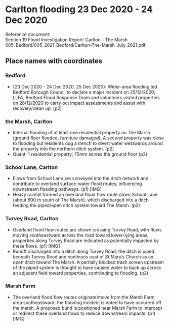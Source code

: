 

# Carlton flooding 23 Dec 2020 - 24 Dec 2020

Reference document:<br>Section 19 Flood Investigation Report: Carlton - The Marsh<br>005_Bedford/005_2021_Bedford/Carlton-The-Marsh_July_2021.pdf

## Place names with coordinates

### Bedford
* {23 Dec 2020 - 24 Dec 2020, 25 Dec 2020}: Wider-area flooding led Bedford Borough Council to declare a major incident on 25/12/2020; LLFA, Bedford Flood Response Team and volunteers visited properties on 28/12/2020 to carry out impact assessments and assist with recovery/clean up. (p2)

### the Marsh, Carlton
* Internal flooding of at least one residential property on The Marsh (ground floor flooded, furniture damaged). A second property was close to flooding but residents dug a trench to divert water westwards around the property into the northern ditch system. (p2)
* Quant: 1 residential property; 75mm across the ground floor (p2)

### School Lane, Carlton
* Flows from School Lane are conveyed into the ditch network and contribute to overland surface-water flood routes, influencing downstream flooding pathways. (p1) [IMG]
* Heavy rainfall formed an overland flood flow route down School Lane (about 600 m south of The Marsh), which discharged into a ditch feeding the piped/open ditch system toward The Marsh. (p2)

### Turvey Road, Carlton
* Overland flood flow routes are shown crossing Turvey Road, with flows moving southeastward across the road toward lower-lying areas; properties along Turvey Road are indicated as potentially impacted by these flows. (p1) [IMG]
* Runoff discharged into a ditch along Turvey Road; the ditch is piped beneath Turvey Road and continues east of St Mary’s Church as an open ditch toward The Marsh. A partially blocked trash screen upstream of the piped system is thought to have caused water to back up across an adjacent field toward properties, contributing to flooding. (p2)

### Marsh Farm
* The overland flood flow routes originate/move from the Marsh Farm area southeastward; the flooding incident is noted to have occurred off the marsh. A proposed bund is positioned near Marsh Farm to intercept or redirect these overland flows to reduce downstream impacts. (p1) [IMG]

